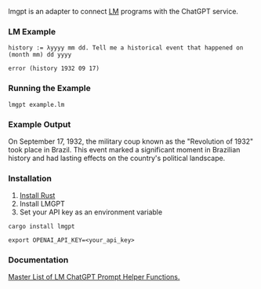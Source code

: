 lmgpt is an adapter to connect [LM](https://github.com/andrew-johnson-4/-) programs with the ChatGPT service.

### LM Example

```
history := λyyyy mm dd. Tell me a historical event that happened on (month mm) dd yyyy

error (history 1932 09 17)
```

### Running the Example

```
lmgpt example.lm
```

### Example Output

On September 17, 1932, the military coup known as the "Revolution of 1932" took place in Brazil.
This event marked a significant moment in Brazilian history and had lasting effects on the country's political landscape.

### Installation

1. [Install Rust](https://www.rust-lang.org/tools/install)
2. Install LMGPT
3. Set your API key as an environment variable

```
cargo install lmgpt

export OPENAI_API_KEY=<your_api_key>
```

### Documentation

[Master List of LM ChatGPT Prompt Helper Functions.](https://medium.com/@andrew_johnson_4/master-list-of-lm-chatgpt-prompt-helper-functions-816e9a09fba9)
